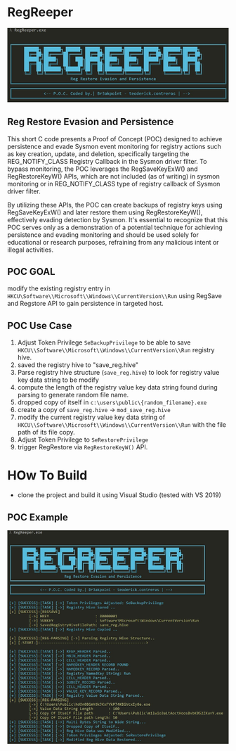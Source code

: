 # RegReeper 

<img src="images/regreeper.jpg"> </img>

## Reg Restore Evasion and Persistence
This short C code presents a Proof of Concept (POC) designed to achieve persistence and evade Sysmon event monitoring for registry actions such as key creation, update, and deletion, specifically targeting the REG_NOTIFY_CLASS Registry Callback in the Sysmon driver filter. To bypass monitoring, the POC leverages the RegSaveKeyExW() and RegRestoreKeyW() APIs, which are not included (as of writing) in sysmon monitoring or in REG_NOTIFY_CLASS type of registry callback of Sysmon driver filter.

By utilizing these APIs, the POC can create backups of registry keys using RegSaveKeyExW() and later restore them using RegRestoreKeyW(), effectively evading detection by Sysmon. It's essential to recognize that this POC serves only as a demonstration of a potential technique for achieving persistence and evading monitoring and should be used solely for educational or research purposes, refraining from any malicious intent or illegal activities.


## POC GOAL 
modify the existing registry entry in ```HKCU\Software\\Microsoft\\Windows\\CurrentVersion\\Run``` using RegSave and Regstore API to gain persistence in targeted host.

## POC Use Case
1. Adjust Token Privilege ```SeBackupPrivilege``` to be able to save ```HKCU\\Software\\Microsoft\\Windows\\CurrentVersion\\Run``` registry hive.
2. saved the registry hive to "save_reg.hive"
3. Parse registry hive structure (```save_reg.hive```)  to look for registry value key data string to be modify
4. compute the length of the registry value key data string found during parsing to generate random file name.
5. dropped copy of itself in ```c:\users\public\{random_filename}.exe```
6. create a copy of ```save_reg.hive``` -> ```mod_save_reg.hive```
7. modify the current registry value key data string of  ```HKCU\\Software\\Microsoft\\Windows\\CurrentVersion\\Run``` with the file path of its file copy.
8. Adjust Token Privilege to ```SeRestorePrivilege```
9. trigger RegRestore via ```RegRestoreKeyW()``` API.

# HOw To Build
- clone the project and build it using Visual Studio (tested with VS 2019)

## POC Example

<img src="images/regreeper2.jpg"> </img>
   
